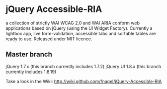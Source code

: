 jQuery Accessible-RIA
=====================
a collection of strictly WAI WCAG 2.0 and WAI ARIA conform web applications based on jQuery (using the UI Widget Factory). Currently a lightbox app, live form-validation, accessible tabs and sortable tables are ready to use. Released under MIT licence.


Master branch
-------------------------------
jQuery 1.7.x (this branch currently includes 1.7.2)
jQuery UI 1.8.x (this branch currently includes 1.8.19)


Take a look in the Wiki:
http://wiki.github.com/fnagel/jQuery-Accessible-RIA